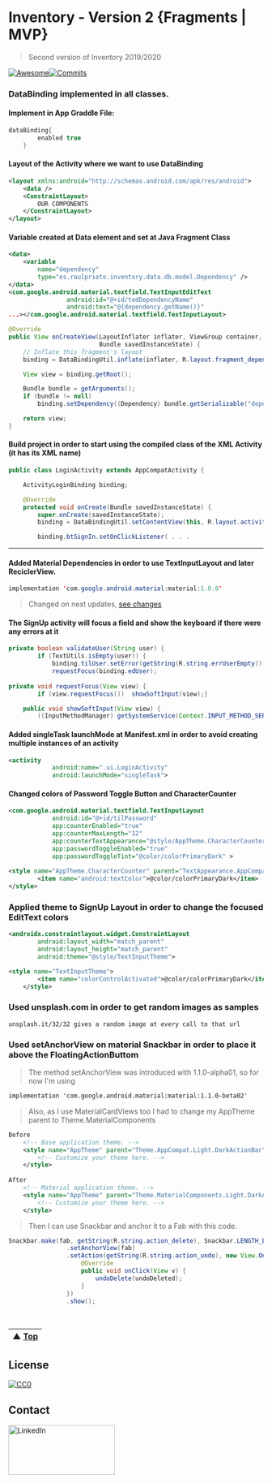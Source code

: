 # Inventory - Version 2 {Fragments | MVP}

> Second version of Inventory 2019/2020

[![Awesome](https://cdn.rawgit.com/sindresorhus/awesome/d7305f38d29fed78fa85652e3a63e154dd8e8829/media/badge.svg)](https://github.com/raulpb00)[![Commits](https://img.shields.io/github/last-commit/pangeo-data/awesome-open-climate-science.svg?label=last%20contribution)](https://gitlab.com/raulpb00/inventory/commits/master) 

### DataBinding implemented in all classes.
#### Implement in App Graddle File:
```java
dataBinding{
        enabled true
    }
```
#### Layout of the Activity where we want to use DataBinding
```xml
<layout xmlns:android="http://schemas.android.com/apk/res/android">
    <data /> 
    <ConstraintLayout> 
        OUR COMPONENTS
    </ConstraintLayout>
</layout>
```
#### Variable created at Data element and set at Java Fragment Class
```xml
<data>
    <variable
        name="dependency"
        type="es.raulprieto.inventory.data.db.model.Dependency" />
</data>
<com.google.android.material.textfield.TextInputEditText
                android:id="@+id/tedDependencyName"
                android:text="@{dependency.getName()}"
...></com.google.android.material.textfield.TextInputLayout>
```
```java
@Override
public View onCreateView(LayoutInflater inflater, ViewGroup container,
                         Bundle savedInstanceState) {
    // Inflate this fragment's layout
    binding = DataBindingUtil.inflate(inflater, R.layout.fragment_dependency_manage, container, false);

    View view = binding.getRoot();

    Bundle bundle = getArguments();
    if (bundle != null)
        binding.setDependency((Dependency) bundle.getSerializable("dependency"));

    return view;
}
```
#### Build project in order to start using the compiled class of the XML Activity (it has its XML name) 
```java
public class LoginActivity extends AppCompatActivity {

    ActivityLoginBinding binding;

    @Override
    protected void onCreate(Bundle savedInstanceState) {
        super.onCreate(savedInstanceState);
        binding = DataBindingUtil.setContentView(this, R.layout.activity_login);

        binding.btSignIn.setOnClickListener( . . .
```
---

#### Added Material Dependencies in order to use TextInputLayout and later ReciclerView. 
```java
implementation 'com.google.android.material:material:1.0.0'
```
>Changed on next updates, [see changes](https://github.com/raulpb00/InventoryV2#used-setanchorview-on-material-snackbar-in-order-to-place-it-above-the-floatingactionbuttom)
#### The SignUp activity will focus a field and show the keyboard if there were any errors at it
```java
private boolean validateUser(String user) {
        if (TextUtils.isEmpty(user)) {
            binding.tilUser.setError(getString(R.string.errUserEmpty));
            requestFocus(binding.edUser);
            
private void requestFocus(View view) { 
        if (view.requestFocus())  showSoftInput(view);}

    public void showSoftInput(View view) {
        ((InputMethodManager) getSystemService(Context.INPUT_METHOD_SERVICE)).showSoftInput(view, 0); }
```

#### Added singleTask launchMode at Manifest.xml in order to avoid creating multiple instances of an activity
```xml
<activity
            android:name=".ui.LoginActivity"
            android:launchMode="singleTask">
```


#### Changed colors of Password Toggle Button and CharacterCounter 
```xml
<com.google.android.material.textfield.TextInputLayout
            android:id="@+id/tilPassword"
            app:counterEnabled="true"
            app:counterMaxLength="12"
            app:counterTextAppearance="@style/AppTheme.CharacterCounter"
            app:passwordToggleEnabled="true"
            app:passwordToggleTint="@color/colorPrimaryDark" >
            
<style name="AppTheme.CharacterCounter" parent="TextAppearance.AppCompat.Small">
        <item name="android:textColor">@color/colorPrimaryDark</item>
</style>
```
### Applied theme to SignUp Layout in order to change the focused EditText colors
```xml
<androidx.constraintlayout.widget.ConstraintLayout
        android:layout_width="match_parent"
        android:layout_height="match_parent"
        android:theme="@style/TextInputTheme">

<style name="TextInputTheme">
        <item name="colorControlActivated">@color/colorPrimaryDark</item>
    </style>
```
### Used unsplash.com in order to get random images as samples 
    unsplash.it/32/32 gives a random image at every call to that url

### Used setAnchorView on material Snackbar in order to place it above the FloatingActionButtom
>The method setAnchorView was introduced with 1.1.0-alpha01, so for now I'm using 
```xml
implementation 'com.google.android.material:material:1.1.0-beta02'
```
>Also, as I use MaterialCardViews too I had to change my AppTheme parent to Theme.MaterialComponents
```xml
Before
    <!-- Base application theme. -->
    <style name="AppTheme" parent="Theme.AppCompat.Light.DarkActionBar">
        <!-- Customize your theme here. -->
    </style>
    
After
    <!-- Material application theme. -->
    <style name="AppTheme" parent="Theme.MaterialComponents.Light.DarkActionBar">
        <!-- Customize your theme here. -->
    </style>
```
>Then I can use Snackbar and anchor it to a Fab with this code. 
```java
Snackbar.make(fab, getString(R.string.action_delete), Snackbar.LENGTH_LONG)
                .setAnchorView(fab)
                .setAction(getString(R.string.action_undo), new View.OnClickListener() {
                    @Override
                    public void onClick(View v) {
                        undoDelete(undoDeleted);
                    }
                })
                .show();
```


&nbsp; <!-- Line space -->

| ▲ [Top](#) |
| --- |

## License

[![CC0](http://mirrors.creativecommons.org/presskit/buttons/88x31/svg/cc-zero.svg)](https://creativecommons.org/publicdomain/zero/1.0/)

## Contact
<a href="https://www.linkedin.com/in/raulprietobailon"><img src="https://thelinkedinman.com/wp-content/uploads/2016/02/View-my-LinkedIn-profile-image-3-300x140.png" title="LinkedIn" alt="LinkedIn" height="98" width="210" ></a>
